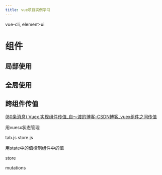 ```yaml
---
title: vue项目实例学习
---
```


vue-cli, element-ui

# 组件

## 局部使用



## 全局使用





## 跨组件传值

[(80条消息) Vuex 实现组件传值_自～渡的博客-CSDN博客_vuex组件之间传值](https://blog.csdn.net/qq_45164496/article/details/106799153)

用vuesx状态管理

tab.js store.js

用state中的值控制组件中的值

store

mutations